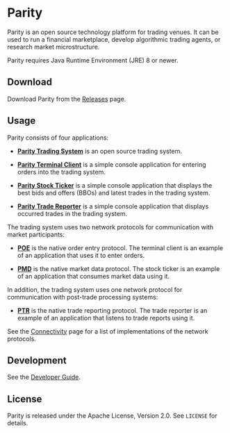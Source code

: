 Parity
======

Parity is an open source technology platform for trading venues. It can be
used to run a financial marketplace, develop algorithmic trading agents, or
research market microstructure.

Parity requires Java Runtime Environment (JRE) 8 or newer.


Download
--------

Download Parity from the [Releases][] page.

  [Releases]: https://github.com/jvirtanen/parity/wiki/Releases


Usage
-----

Parity consists of four applications:

  - [**Parity Trading System**](parity-system) is an open source trading
    system.

  - [**Parity Terminal Client**](parity-client) is a simple console application
    for entering orders into the trading system.

  - [**Parity Stock Ticker**](parity-ticker) is a simple console application
    that displays the best bids and offers (BBOs) and latest trades in the
    trading system.

  - [**Parity Trade Reporter**](parity-reporter) is a simple console
    application that displays occurred trades in the trading system.

The trading system uses two network protocols for communication with market
participants:

  - [**POE**](parity-net/doc/POE.md) is the native order entry protocol. The
    terminal client is an example of an application that uses it to enter
    orders.

  - [**PMD**](parity-net/doc/PMD.md) is the native market data protocol. The
    stock ticker is an example of an application that consumes market data
    using it.

In addition, the trading system uses one network protocol for communication
with post-trade processing systems:

  - [**PTR**](parity-net/doc/PTR.md) is the native trade reporting protocol.
    The trade reporter is an example of an application that listens to trade
    reports using it.

See the [Connectivity][] page for a list of implementations of the network
protocols.

  [Connectivity]: https://github.com/jvirtanen/parity/wiki/Connectivity


Development
-----------

See the [Developer Guide](HACKING.md).


License
-------

Parity is released under the Apache License, Version 2.0. See `LICENSE` for
details.
